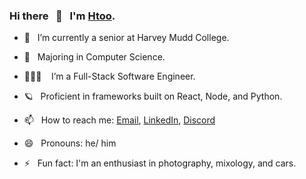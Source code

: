 ### Hi there &nbsp; 👋  &nbsp; I'm [Htoo](https://www.htoo.me/).


- 🔭  &nbsp; I’m currently a senior at Harvey Mudd College.
- 🌱  &nbsp; Majoring in Computer Science.

- 👨🏻‍💻   &nbsp;&nbsp; I’m a Full-Stack Software Engineer.
- 🪐  &nbsp; Proficient in frameworks built on React, Node, and Python.

- 📫  &nbsp; How to reach me: [Email](mailto:2myat9@gmail.com), [LinkedIn](https://www.linkedin.com/in/htoomyat/), [Discord](https://discordapp.com/users/409335295734054912/)
- 😄  &nbsp; Pronouns: he/ him
- ⚡  &nbsp; Fun fact: I'm an enthusiast in photography, mixology, and cars.

